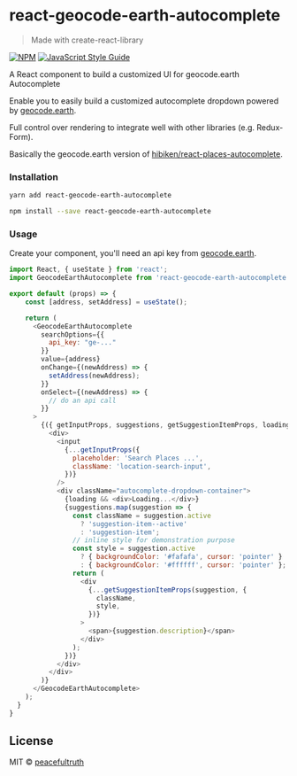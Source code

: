 # react-geocode-earth-autocomplete

> Made with create-react-library

[![NPM](https://img.shields.io/npm/v/react-geocode-earth-autocomplete.svg)](https://www.npmjs.com/package/react-geocode-earth-autocomplete) [![JavaScript Style Guide](https://img.shields.io/badge/code_style-standard-brightgreen.svg)](https://standardjs.com)

A React component to build a customized UI for geocode.earth Autocomplete

Enable you to easily build a customized autocomplete dropdown powered by [geocode.earth](https://geocode.earth/).

Full control over rendering to integrate well with other libraries (e.g. Redux-Form).

Basically the geocode.earth version of [hibiken/react-places-autocomplete](https://github.com/hibiken/react-places-autocomplete).



### Installation

```bash
yarn add react-geocode-earth-autocomplete
````

```bash
npm install --save react-geocode-earth-autocomplete
````



### Usage

Create your component, you'll need an api key from [geocode.earth](https://geocode.earth/).

```js
import React, { useState } from 'react';
import GeocodeEarthAutocomplete from 'react-geocode-earth-autocomplete';

export default (props) => {
    const [address, setAddress] = useState();

    return (
      <GeocodeEarthAutocomplete
        searchOptions={{
          api_key: "ge-..."
        }}
        value={address}
        onChange={(newAddress) => {
          setAddress(newAddress);
        }}
        onSelect={(newAddress) => {
          // do an api call
        }}
      >
        {({ getInputProps, suggestions, getSuggestionItemProps, loading }) => {
          <div>
            <input
              {...getInputProps({
                placeholder: 'Search Places ...',
                className: 'location-search-input',
              })}
            />
            <div className="autocomplete-dropdown-container">
              {loading && <div>Loading...</div>}
              {suggestions.map(suggestion => {
                const className = suggestion.active
                  ? 'suggestion-item--active'
                  : 'suggestion-item';
                // inline style for demonstration purpose
                const style = suggestion.active
                  ? { backgroundColor: '#fafafa', cursor: 'pointer' }
                  : { backgroundColor: '#ffffff', cursor: 'pointer' };
                return (
                  <div
                    {...getSuggestionItemProps(suggestion, {
                      className,
                      style,
                    })}
                  >
                    <span>{suggestion.description}</span>
                  </div>
                );
              })}
            </div>
          </div>
        )}
      </GeocodeEarthAutocomplete>
    );
  }
}
```



## License

MIT © [peacefultruth](https://github.com/peacefultruth)
